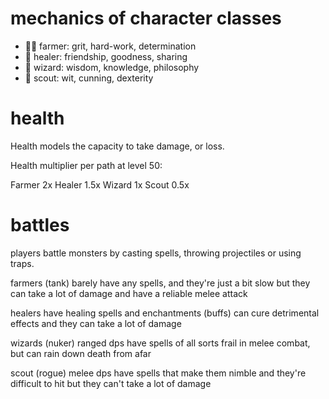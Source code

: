 # mechanics of character classes

- 🧑‍🌾 farmer: grit, hard-work, determination
- 🧚 healer: friendship, goodness, sharing
- 🧙 wizard: wisdom, knowledge, philosophy
- 🧝 scout: wit, cunning, dexterity

# health

Health models the capacity to take damage, or loss.

Health multiplier per path at level 50:

Farmer  2x
Healer  1.5x
Wizard  1x
Scout   0.5x

# battles

players battle monsters by casting spells, throwing projectiles 
or using traps.

farmers (tank)
  barely have any spells, 
  and they're just a bit slow
  but they can take a lot of damage
  and have a reliable melee attack

healers
  have healing spells and enchantments (buffs)
  can cure detrimental effects
  and they can take a lot of damage

wizards (nuker) ranged dps
  have spells of all sorts
  frail in melee combat, 
  but can rain down death from afar

scout (rogue) melee dps
  have spells that make them nimble
  and they're difficult to hit
  but they can't take a lot of damage

